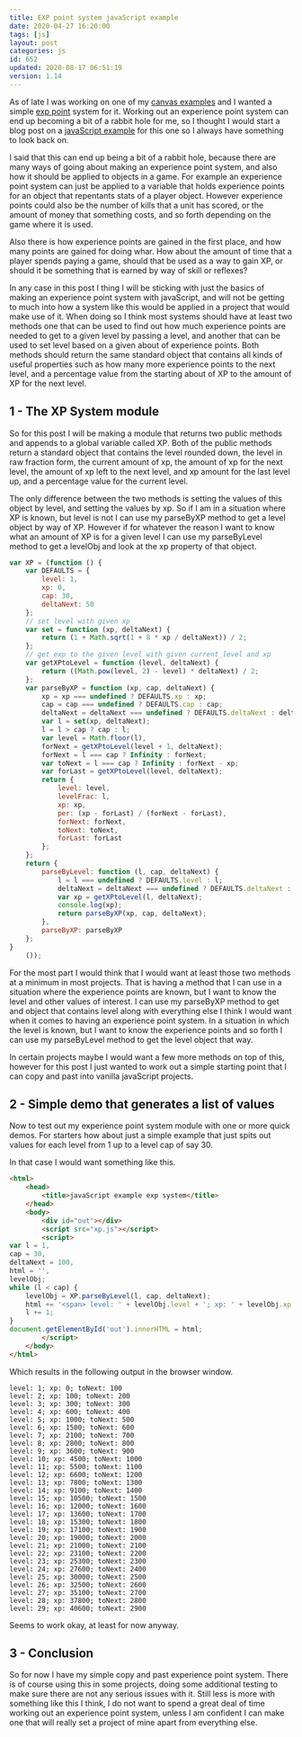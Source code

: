 ```yaml
---
title: EXP point system javaScript example
date: 2020-04-27 16:20:00
tags: [js]
layout: post
categories: js
id: 652
updated: 2020-08-17 06:51:19
version: 1.14
---
```


As of late I was working on one of my [canvas examples](/2020/03/23/canvas-example/) and I wanted a simple [exp point](https://en.wikipedia.org/wiki/Experience_point) system for it. Working out an experience point system can end up becoming a bit of a rabbit hole for me, so I thought I would start a blog post on a [javaScript example](https://www.tutorialrepublic.com/javascript-examples.php) for this one so I always have something to look back on.

I said that this can end up being a bit of a rabbit hole, because there are many ways of going about making an experience point system, and also how it should be applied to objects in a game. For example an experience point system can just be applied to a variable that holds experience points for an object that repentants stats of a player object. However experience points could also be the number of kills that a unit has scored, or the amount of money that something costs, and so forth depending on the game where it is used. 

Also there is how experience points are gained in the first place, and how many points are gained for doing whar. How about the amount of time that a player spends paying a game, should that be used as a way to gain XP, or should it be something that is earned by way of skill or reflexes?

In any case in this post I thing I will be sticking with just the basics of making an experience point system with javaScript, and will not be getting to much into how a system like this would be applied in a project that would make use of it. When doing so I think most systems should have at least two methods one that can be used to find out how much experience points are needed to get to a given level by passing a level, and another that can be used to set level based on a given about of experience points. Both methods should return the same standard object that contains all kinds of useful properties such as how many more experience points to the next level, and a percentage value from the starting about of XP to the amount of XP for the next level.

<!-- more -->

## 1 - The XP System module

So for this post I will be making a module that returns two public methods and appends to a global variable called XP. Both of the public methods return a standard object that contains the level rounded down, the level in raw fraction form, the current amount of xp, the amount of xp for the next level, the amount of xp left to the next level, and xp amount for the last level up, and a percentage value for the current level. 

The only difference between the two methods is setting the values of this object by level, and setting the values by xp. So if I am in a situation where XP is known, but level is not I can use my parseByXP method to get a level object by way of XP. However if for whatever the reason I want to know what an amount of XP is for a given level I can use my parseByLevel method to get a levelObj and look at the xp property of that object.

```js
var XP = (function () {
    var DEFAULTS = {
        level: 1,
        xp: 0,
        cap: 30,
        deltaNext: 50
    };
    // set level with given xp
    var set = function (xp, deltaNext) {
        return (1 + Math.sqrt(1 + 8 * xp / deltaNext)) / 2;
    };
    // get exp to the given level with given current_level and xp
    var getXPtoLevel = function (level, deltaNext) {
        return ((Math.pow(level, 2) - level) * deltaNext) / 2;
    };
    var parseByXP = function (xp, cap, deltaNext) {
        xp = xp === undefined ? DEFAULTS.xp : xp;
        cap = cap === undefined ? DEFAULTS.cap : cap;
        deltaNext = deltaNext === undefined ? DEFAULTS.deltaNext : deltaNext;
        var l = set(xp, deltaNext);
        l = l > cap ? cap : l;
        var level = Math.floor(l),
        forNext = getXPtoLevel(level + 1, deltaNext);
        forNext = l === cap ? Infinity : forNext;
        var toNext = l === cap ? Infinity : forNext - xp;
        var forLast = getXPtoLevel(level, deltaNext);
        return {
            level: level,
            levelFrac: l,
            xp: xp,
            per: (xp - forLast) / (forNext - forLast),
            forNext: forNext,
            toNext: toNext,
            forLast: forLast
        };
    };
    return {
        parseByLevel: function (l, cap, deltaNext) {
            l = l === undefined ? DEFAULTS.level : l;
            deltaNext = deltaNext === undefined ? DEFAULTS.deltaNext : deltaNext;
            var xp = getXPtoLevel(l, deltaNext);
            console.log(xp);
            return parseByXP(xp, cap, deltaNext);
        },
        parseByXP: parseByXP
    };
}
    ());
```

For the most part I would think that I would want at least those two methods at a minimum in most projects. That is having a method that I can use in a situation where the experience points are known, but I want to know the level and other values of interest. I can use my parseByXP method to get and object that contains level along with everything else I think I would want when it comes to having an experience point system. In a situation in which the level is known, but I want to know the experience points and so forth I can use my parseByLevel method to get the level object that way. 

In certain projects maybe I would want a few more methods on top of this, however for this post I just wanted to work out a simple starting point that I can copy and past into vanilla javaScript projects.

## 2 - Simple demo that generates a list of values

Now to test out my experience point system module with one or more quick demos. For starters how about just a simple example that just spits out values for each level from 1 up to a level cap of say 30.


In that case I would want something like this.
```html
<html>
    <head>
        <title>javaScript example exp system</title>
    </head>
    <body>
        <div id="out"></div>
        <script src="xp.js"></script>
        <script>
var l = 1,
cap = 30,
deltaNext = 100,
html = '',
levelObj;
while (l < cap) {
    levelObj = XP.parseByLevel(l, cap, deltaNext);
    html += '<span> level: ' + levelObj.level + '; xp: ' + levelObj.xp + '; toNext: ' + levelObj.toNext + ' </span><br>';
    l += 1;
}
document.getElementById('out').innerHTML = html;
        </script>
    </body>
</html>
```

Which results in the following output in the browser window.

```
level: 1; xp: 0; toNext: 100
level: 2; xp: 100; toNext: 200
level: 3; xp: 300; toNext: 300
level: 4; xp: 600; toNext: 400
level: 5; xp: 1000; toNext: 500
level: 6; xp: 1500; toNext: 600
level: 7; xp: 2100; toNext: 700
level: 8; xp: 2800; toNext: 800
level: 9; xp: 3600; toNext: 900
level: 10; xp: 4500; toNext: 1000
level: 11; xp: 5500; toNext: 1100
level: 12; xp: 6600; toNext: 1200
level: 13; xp: 7800; toNext: 1300
level: 14; xp: 9100; toNext: 1400
level: 15; xp: 10500; toNext: 1500
level: 16; xp: 12000; toNext: 1600
level: 17; xp: 13600; toNext: 1700
level: 18; xp: 15300; toNext: 1800
level: 19; xp: 17100; toNext: 1900
level: 20; xp: 19000; toNext: 2000
level: 21; xp: 21000; toNext: 2100
level: 22; xp: 23100; toNext: 2200
level: 23; xp: 25300; toNext: 2300
level: 24; xp: 27600; toNext: 2400
level: 25; xp: 30000; toNext: 2500
level: 26; xp: 32500; toNext: 2600
level: 27; xp: 35100; toNext: 2700
level: 28; xp: 37800; toNext: 2800
level: 29; xp: 40600; toNext: 2900
```

Seems to work okay, at least for now anyway.

## 3 - Conclusion

So for now I have my simple copy and past experience point system. There is of course using this in some projects, doing some additional testing to make sure there are not any serious issues with it. Still less is more with something like this I think, I do not want to spend a great deal of time working out an experience point system, unless I am confident I can make one that will really set a project of mine apart from everything else.
